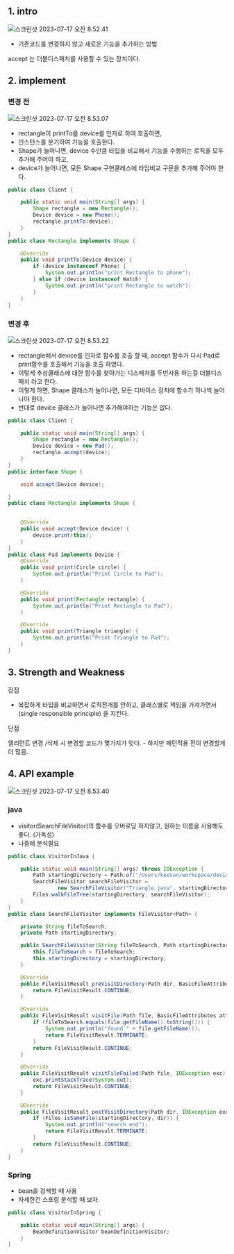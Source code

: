 ## 1. intro

![스크린샷 2023-07-17 오전 8.52.41](img/visitor-01.png)

- 기존코드를 변경하지 않고 새로운 기능을 추가하는 방법

accept 는 더블디스패치를 사용할 수 있는 장치이다.



## 2. implement

### 변경 전

![스크린샷 2023-07-17 오전 8.53.07](img/visitor-02.png)



- rectangle이 printTo를 device를 인자로 하여 호출하면,
- 인스턴스를 분기하여 기능을 호출한다.
- Shape가 늘어나면, device 수만큼 타입을 비교해서 기능을 수행하는 로직을 모두 추가해 주어야 하고,
- device가 늘어나면, 모든 Shape 구현클래스에 타입비교 구문을 추가해 주어야 한다.

```java
public class Client {

    public static void main(String[] args) {
        Shape rectangle = new Rectangle();
        Device device = new Phone();
        rectangle.printTo(device);
    }
}
public class Rectangle implements Shape {

    @Override
    public void printTo(Device device) {
        if (device instanceof Phone) {
            System.out.println("print Rectangle to phone");
        } else if (device instanceof Watch) {
            System.out.println("print Rectangle to watch");
        }
    }
}
```

### 변경 후

![스크린샷 2023-07-17 오전 8.53.22](img/visitor-03.png)



- rectangle에서 device를 인자로 함수를 호출 할 때, accept 함수가 다시 Pad로 print함수를 호출해서 기능을 호출 하였다.
- 이렇게 추상클래스에 대한 함수를 찾아가는 디스패처를 두번사용 하는걸 더블디스패치 라고 한다.
- 이렇게 하면, Shape 클래스가 늘어나면, 모든 디바이스 장치에 함수가 하나씩 늘어나야 한다.
- 반대로 device 클래스가 늘어나면 추가해야하는 기능은 없다.

```java
public class Client {

    public static void main(String[] args) {
        Shape rectangle = new Rectangle();
        Device device = new Pad();
        rectangle.accept(device);
    }
}
public interface Shape {

    void accept(Device device);

}
public class Rectangle implements Shape {

	 
    @Override
    public void accept(Device device) {
        device.print(this);
    }
}
public class Pad implements Device {
    @Override
    public void print(Circle circle) {
        System.out.println("Print Circle to Pad");
    }

    @Override
    public void print(Rectangle rectangle) {
        System.out.println("Print Rectangle to Pad");
    }

    @Override
    public void print(Triangle triangle) {
        System.out.println("Print Triangle to Pad");
    }
}
```



## 3. Strength and Weakness

장점

- 복잡하게 타입을 비교하면서 로직전개를 안하고, 클래스별로 책임을 가져가면서 (single responsible principle) 을 지킨다.

단점

엘리먼트 변경 /삭제 시 변경할 코드가 몇가지가 잇다. - 하지만 패턴적용 전이 변경할게 더 많음.



## 4. API example

![스크린샷 2023-07-17 오전 8.53.40](img/visitor-04.png)



### java

- visitor(SearchFileVisitor)의 함수를 오버로딩 하지않고, 원하는 이름을 사용해도 좋다. (가독성)
- 나중에 분석필요

```java
public class VisitorInJava {

    public static void main(String[] args) throws IOException {
        Path startingDirectory = Path.of("/Users/keesun/workspace/design-patterns");
        SearchFileVisitor searchFileVisitor =
                new SearchFileVisitor("Triangle.java", startingDirectory);
        Files.walkFileTree(startingDirectory, searchFileVisitor);
    }
}
public class SearchFileVisitor implements FileVisitor<Path> {

    private String fileToSearch;
    private Path startingDirectory;

    public SearchFileVisitor(String fileToSearch, Path startingDirectory) {
        this.fileToSearch = fileToSearch;
        this.startingDirectory = startingDirectory;
    }

    @Override
    public FileVisitResult preVisitDirectory(Path dir, BasicFileAttributes attrs) throws IOException {
        return FileVisitResult.CONTINUE;
    }

    @Override
    public FileVisitResult visitFile(Path file, BasicFileAttributes attrs) throws IOException {
        if (fileToSearch.equals(file.getFileName().toString())) {
            System.out.println("found " + file.getFileName());
            return FileVisitResult.TERMINATE;
        }
        return FileVisitResult.CONTINUE;
    }

    @Override
    public FileVisitResult visitFileFailed(Path file, IOException exc) throws IOException {
        exc.printStackTrace(System.out);
        return FileVisitResult.CONTINUE;
    }

    @Override
    public FileVisitResult postVisitDirectory(Path dir, IOException exc) throws IOException {
        if (Files.isSameFile(startingDirectory, dir)) {
            System.out.println("search end");
            return FileVisitResult.TERMINATE;
        }
        return FileVisitResult.CONTINUE;
    }
}
```

### Spring

- bean을 검색할 때 사용
- 자세한건 스프링 분석할 때 보자.

```java
public class VisitorInSpring {

    public static void main(String[] args) {
        BeanDefinitionVisitor beanDefinitionVisitor;
    }
}
```